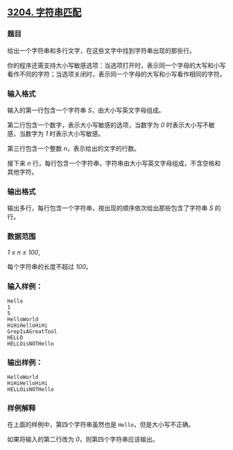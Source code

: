 ## [3204. 字符串匹配](https://www.acwing.com/problem/content/3207/)

### 题目

给出一个字符串和多行文字，在这些文字中找到字符串出现的那些行。

你的程序还需支持大小写敏感选项：当选项打开时，表示同一个字母的大写和小写看作不同的字符；当选项关闭时，表示同一个字母的大写和小写看作相同的字符。

### 输入格式

输入的第一行包含一个字符串 *S*，由大小写英文字母组成。

第二行包含一个数字，表示大小写敏感的选项，当数字为 *0* 时表示大小写不敏感，当数字为 *1* 时表示大小写敏感。

第三行包含一个整数 *n*，表示给出的文字的行数。

接下来 *n* 行，每行包含一个字符串，字符串由大小写英文字母组成，不含空格和其他字符。

### 输出格式

输出多行，每行包含一个字符串，按出现的顺序依次给出那些包含了字符串 *S* 的行。

### 数据范围

*1 ≤ n ≤ 100*,

每个字符串的长度不超过 *100*。

### 输入样例：

```
Hello
1
5
HelloWorld
HiHiHelloHiHi
GrepIsAGreatTool
HELLO
HELLOisNOTHello
```

### 输出样例：

```
HelloWorld
HiHiHelloHiHi
HELLOisNOTHello
```

### 样例解释

在上面的样例中，第四个字符串虽然也是 `Hello`，但是大小写不正确。

如果将输入的第二行改为 *0*，则第四个字符串应该输出。
